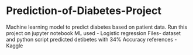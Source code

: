 # Prediction-of-Diabetes-Project
Machine learning model to predict diabetes based on patient data.
Run this project on jupyter notebook
ML used - Logistic regression
Files- dataset and python script
predicted detibetes with 34% Accuracy
references - Kaggle
